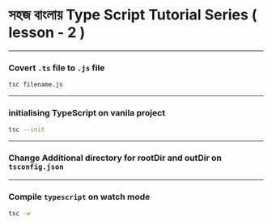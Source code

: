 # সহজ বাংলায় Type Script Tutorial Series ( lesson - 2 )

---

### Covert `.ts` file to `.js` file

```bash
tsc filename.js
```

---

### initialising TypeScript on vanila project

```bash
tsc --init
```

---

### Change Additional directory for rootDir and outDir on `tsconfig.json`

---

### Compile `typescript` on watch mode

```bash
tsc -w
```
